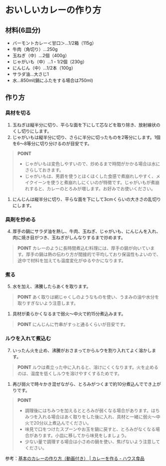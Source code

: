 # おいしいカレーの作り方

## 材料(6皿分)

* バーモントカレー＜甘口＞…1/2箱（115g）
* 牛肉（角切り）…250g
* 玉ねぎ（中）…2個（400g）
* じゃがいも（中）…1・1/2個（230g）
* にんじん（中）…1/2本（100g）
* サラダ油…大さじ1
* 水…850ml(鍋にふたをする場合は750ml)

## 作り方

### 具材を切る

1. 玉ねぎは縦半分に切り、平らな面を下にして芯などを取り除き、放射線状のくし切りにします。
2. じゃがいもは縦半分に切り、さらに半分に切ったものを2等分にします。1個を6～8等分に切り分けるのが目安です。

> **POINT**
>
> * じゃがいもは変色しやすいので、炒めるまで時間がかかる場合は水にさらしておきます。
> * じゃがいもは、男爵を使うとほくほくした食感で煮崩れしやすく、メイクイーンを使うと煮崩れしにくいのが特徴です。じゃがいもが煮崩れすると、カレーのとろみが増します。お好みでお使いください。

1. にんじんは縦半分に切り、平らな面を下にして3cmくらいの大きさの乱切りにします。

### 具剤を炒める

4. 厚手の鍋にサラダ油を熱し、牛肉、玉ねぎ、じゃがいも、にんじんを入れ、肉に焼き目がつき、玉ねぎがしんなりするまで炒めます。

> **POINT**
> カレーのように長時間煮込む料理には、厚手の鍋が向いています。厚手の鍋は熱の伝わり方が間接的で平均しており保温性もよいので、途中で材料を加えても温度変化がゆるやかになります。

### 煮る

5. 水を加え、沸騰したらあくを取ります。

> **POINT**
> あく取りは網じゃくしのようなものを使い、うまみの油や水分を取りすぎないよう注意します。

1. 具材が柔らかくなるまで弱火～中火で約15分煮込みます。

> **POINT**
> にんじんに竹串がすっと通るくらいが目安です。

### ルウを入れて煮込む

7. いったん火を止め、沸騰がおさまってからルウを割り入れてよく溶かします。

> **POINT**
> ルウは煮立った中に入れると、溶けにくくなります。火を止めるのは、温度を低くしルウを溶けやすくするためです。

1. 再び弱火で時々かき混ぜながら、とろみがつくまで約10分煮込んででき上がりです。

> **POINT**
> * 調理後にはちみつを加えるととろみが弱くなる場合があります。はちみつを入れる場合はあく取りをした後に入れ、具材と一緒に弱火～中火で20分以上煮込んでください。
> * 味見で口をつけたスプーンやお玉を鍋に戻すと、とろみがなくなる場合があります。小皿に移してから味見をしましょう。
> * 少ない量で調理する場合は小さめの鍋を使い、焦げないよう注意してください。

参考：[基本のカレーの作り方（動画付き） | カレーを作る - ハウス食品](https://housefoods.jp/data/curryhouse/cook/basic.html)
